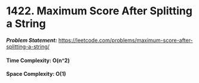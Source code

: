 # 1422. Maximum Score After Splitting a String

***Problem Statement:*** https://leetcode.com/problems/maximum-score-after-splitting-a-string/

#### Time Complexity: O(n^2)

#### Space Complexity: O(1)